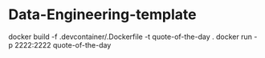 # Data-Engineering-template

docker build  -f .devcontainer/.Dockerfile -t quote-of-the-day .
docker run -p 2222:2222 quote-of-the-day